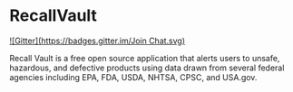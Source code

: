 RecallVault
==============
[![Gitter](https://badges.gitter.im/Join Chat.svg)](https://gitter.im/roymcfarland/recallvault.io?utm_source=badge&utm_medium=badge&utm_campaign=pr-badge&utm_content=badge)

Recall Vault is a free open source application that alerts users to unsafe, hazardous, and defective products using data drawn from several federal agencies including EPA, FDA, USDA, NHTSA, CPSC, and USA.gov.
